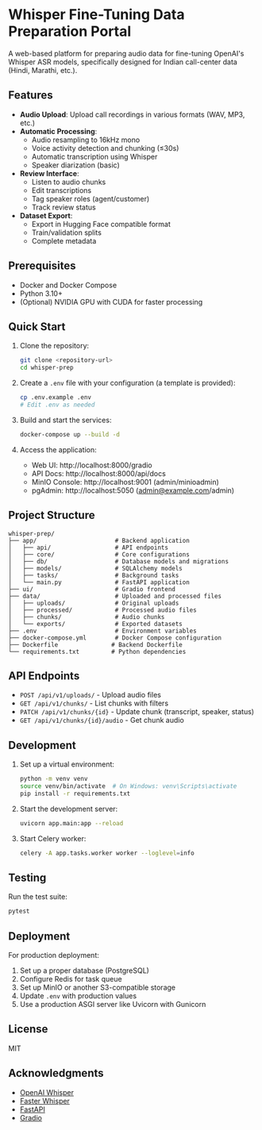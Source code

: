 # Whisper Fine-Tuning Data Preparation Portal

A web-based platform for preparing audio data for fine-tuning OpenAI's Whisper ASR models, specifically designed for Indian call-center data (Hindi, Marathi, etc.).

## Features

- **Audio Upload**: Upload call recordings in various formats (WAV, MP3, etc.)
- **Automatic Processing**:
  - Audio resampling to 16kHz mono
  - Voice activity detection and chunking (≤30s)
  - Automatic transcription using Whisper
  - Speaker diarization (basic)
- **Review Interface**:
  - Listen to audio chunks
  - Edit transcriptions
  - Tag speaker roles (agent/customer)
  - Track review status
- **Dataset Export**:
  - Export in Hugging Face compatible format
  - Train/validation splits
  - Complete metadata

## Prerequisites

- Docker and Docker Compose
- Python 3.10+
- (Optional) NVIDIA GPU with CUDA for faster processing

## Quick Start

1. Clone the repository:
   ```bash
   git clone <repository-url>
   cd whisper-prep
   ```

2. Create a `.env` file with your configuration (a template is provided):
   ```bash
   cp .env.example .env
   # Edit .env as needed
   ```

3. Build and start the services:
   ```bash
   docker-compose up --build -d
   ```

4. Access the application:
   - Web UI: http://localhost:8000/gradio
   - API Docs: http://localhost:8000/api/docs
   - MinIO Console: http://localhost:9001 (admin/minioadmin)
   - pgAdmin: http://localhost:5050 (admin@example.com/admin)

## Project Structure

```
whisper-prep/
├── app/                      # Backend application
│   ├── api/                  # API endpoints
│   ├── core/                 # Core configurations
│   ├── db/                   # Database models and migrations
│   ├── models/               # SQLAlchemy models
│   ├── tasks/                # Background tasks
│   └── main.py               # FastAPI application
├── ui/                       # Gradio frontend
├── data/                     # Uploaded and processed files
│   ├── uploads/              # Original uploads
│   ├── processed/            # Processed audio files
│   ├── chunks/               # Audio chunks
│   └── exports/              # Exported datasets
├── .env                      # Environment variables
├── docker-compose.yml        # Docker Compose configuration
├── Dockerfile               # Backend Dockerfile
└── requirements.txt         # Python dependencies
```

## API Endpoints

- `POST /api/v1/uploads/` - Upload audio files
- `GET /api/v1/chunks/` - List chunks with filters
- `PATCH /api/v1/chunks/{id}` - Update chunk (transcript, speaker, status)
- `GET /api/v1/chunks/{id}/audio` - Get chunk audio

## Development

1. Set up a virtual environment:
   ```bash
   python -m venv venv
   source venv/bin/activate  # On Windows: venv\Scripts\activate
   pip install -r requirements.txt
   ```

2. Start the development server:
   ```bash
   uvicorn app.main:app --reload
   ```

3. Start Celery worker:
   ```bash
   celery -A app.tasks.worker worker --loglevel=info
   ```

## Testing

Run the test suite:
```bash
pytest
```

## Deployment

For production deployment:

1. Set up a proper database (PostgreSQL)
2. Configure Redis for task queue
3. Set up MinIO or another S3-compatible storage
4. Update `.env` with production values
5. Use a production ASGI server like Uvicorn with Gunicorn

## License

MIT

## Acknowledgments

- [OpenAI Whisper](https://openai.com/research/whisper)
- [Faster Whisper](https://github.com/guillaumekln/faster-whisper)
- [FastAPI](https://fastapi.tiangolo.com/)
- [Gradio](https://gradio.app/)
